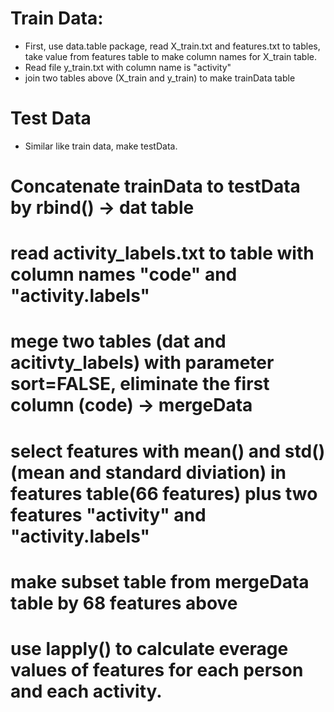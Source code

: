 # Train Data:
+ First, use data.table package, read X_train.txt and features.txt to tables, take value from features table to make column names for X_train table.
+ Read  file y_train.txt with column name is "activity" 
+ join two tables above (X_train and y_train) to make trainData table
# Test Data
+ Similar like train data, make testData.

# Concatenate trainData to testData by rbind() -> dat table

# read activity_labels.txt to table with column names "code" and "activity.labels"

# mege two tables (dat and acitivty_labels) with parameter sort=FALSE, eliminate the first column (code) -> mergeData

# select features with mean() and std() (mean and standard diviation) in features table(66 features) plus two features "activity" and "activity.labels"
# make subset table from mergeData table by 68 features above

# use lapply() to calculate everage values of features for each person and each activity.



